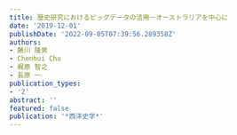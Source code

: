 ```yaml
---
title: 歴史研究におけるビッグデータの活用－オーストラリアを中心に
date: '2019-12-01'
publishDate: '2022-09-05T07:39:56.289358Z'
authors:
- 藤川 隆男
- Chenhui Chu
- 梶原 智之
- 長原 一
publication_types:
- '2'
abstract: ''
featured: false
publication: '*西洋史学*'
---
```


